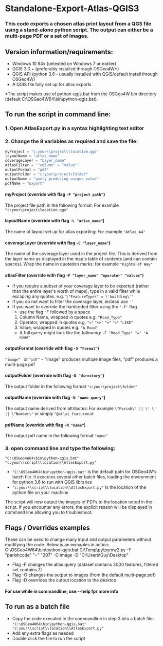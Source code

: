 # Standalone-Export-Atlas-QGIS3
### This code exports a chosen atlas print layout from a QGS file using a stand-alone python script. The output can either be a multi-page PDF or a set of images.
## Version information/requirements:
* Windows 10 64x (untested on Windows 7 or earlier)
* QGIS 3.0.+ (preferably installed through OSGeo4W*)
* QGIS API (python 3.6 - usually installed with QGIS/default install through OSGeo4W)
* A QGIS file fully set up for atlas exports

 *The script makes use of ‪python-qgis.bat from the OSGeo4W bin directory (default ‪C:\OSGeo4W64\bin\python-qgis.bat).

## To run the script in command line:

### 1. Open AtlasExport.py in a syntax highlighting text editor
### 2. Change the 8 variables as required and save the file:

```python
myProject = "c:your\\project\\location.qgs"
layoutName = "atlas_name"
coverageLayer = "Layer_name"
atlasFilter = '"column" = "value"'
outputFormat = "pdf"
outputFolder = "c:your\project\folder"
outputName = "query producing unique value"
pdfName = "Export"
```
#### myProject (override with flag ``` -P "project path" ```)
The project file path in the following format: For example ``` "c:your\project\location.qgs" ```
#### layoutName (override with flag ``` -L "atlas_name" ```)
The name of layout set up for atlas exporting: For example ``` "Atlas_A4" ```
#### coverageLayer (override with flag ``` -C "layer_name" ```)
The name of the coverage layer used in the project file. This is derived from the layer name as displayed in the map's table of contents (and can contain spaces). Wrap the name in quotation marks: for example ``` "Rights of Way" ```
#### atlasFilter (override with flag ``` -F "layer_name" "operator" "values" ```)
* If you require a subset of your coverage layer to be exported (rather than the entire layer's worth of maps), type in a valid filter while escaping any quotes. e.g.``` '\"FeatureType\" = \'building\'' ```
* If you do not want to filter the coverage layer, instead use ``` '' ```
* If you want to override the hardcoded filter using the ``` '-F' ``` flag
    * use the flag -F followed by a space
    1. Column Name, wrapped in quotes e.g. ``` "Road_Type" ```
    2. Operator, wrapped in quotes e.g. ``` "=" ``` ``` "<>" ``` ``` ">" ``` ``` "<" ``` ``` "LIKE" ```
    3. Value, wrapped in quotes e.g. ``` "A Road" ```
    * A full query might look like the following: ``` -F "Road_Type" "=" "A Road" ```
#### outputFormat (override with flag ``` -O "Format" ```)
 ```"image" ``` or ``` "pdf" ``` - "image" produces multiple image files, "pdf" produces a multi-page pdf
#### outputFolder (override with flag ``` -D "directory" ```)
The output folder in the following format ``` "c:your\project\folder" ```
#### outputName (override with flag ``` -N "name query" ```)
The output name derived from attributes: For example ``` \"Parish\" || \' \' || \"Number\" ``` or simply ``` "@atlas_featurenid ```
#### pdfName (override with flag ``` -N "name" ```)
The output pdf name in the following format ``` "name" ```
### 3. open command line and type the following:
``` "C:\OSGeo4W64\bin\python-qgis.bat" "c:your\\script\\location\\AtlasExport.py" ```
* ``` "C:\OSGeo4W64\bin\python-qgis.bat" ``` is the default path for OSGeo4W's batch file. It executes several other batch files, loading the environment for python 3.6 to run with QGIS libraries
* ``` "c:your\\script\\location\\AtlasExport.py" ``` Is the location of the python file on your machine

The script will now output the images of PDFs to the location noted in the script. If you encounter any errors, the explicit reason will be displayed in command line allowing you to troubleshoot.

## Flags / Overrides examples
These can be used to change many input and output parameters without modifying the code. Below is an exmaples in action:
C:\OSGeo4W64\bin\python-qgis.bat C:\Temp\py\pyrow2.py -F "parishcode" "=" "207" -O image -D "C:\Users\Guy\Desktop"
* Flag -F changes the atlas query (dataset contains 3000 features, filtered set contains 7)
* Flag -O changes the output to images (from the default multi-page pdf)
* Flag -D overrides the output location to the desktop

#### For use while in commandline, use --help fpr more info

## To run as a batch file
* Copy the code executed in the commandline in step 3 into a batch file: ``` "C:\OSGeo4W64\bin\python-qgis.bat" "c:your\\script\\location\\AtlasExport.py" ```
* Add any extra flags as needed
* Double click the file to run the script

